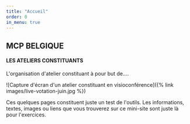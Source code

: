 ```yaml
---
title: "Accueil"
order: 0
in_menu: true
---
```

## MCP BELGIQUE
#### LES ATELIERS CONSTITUANTS
L'organisation d'atelier constituant à pour but de....

![Capture d'écran d'un atelier constituant en visioconférence]({% link images/live-votation-juin.jpg %})

Ces quelques pages constituent juste un test de l'outils. Les informations, textes, images ou liens que vous trouverez sur ce mini-site sont juste là pour l'exercices. 